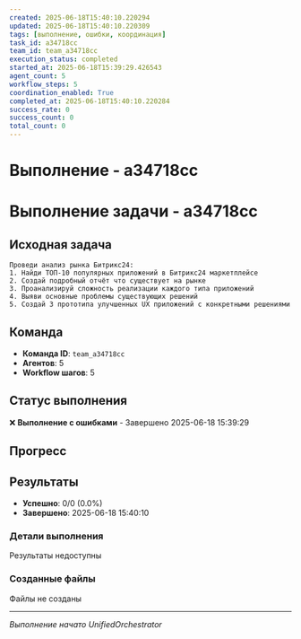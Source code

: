 ```yaml
---
created: 2025-06-18T15:40:10.220294
updated: 2025-06-18T15:40:10.220309
tags: [выполнение, ошибки, координация]
task_id: a34718cc
team_id: team_a34718cc
execution_status: completed
started_at: 2025-06-18T15:39:29.426543
agent_count: 5
workflow_steps: 5
coordination_enabled: True
completed_at: 2025-06-18T15:40:10.220284
success_rate: 0
success_count: 0
total_count: 0
---
```


# Выполнение - a34718cc

# Выполнение задачи - a34718cc

## Исходная задача

    Проведи анализ рынка Битрикс24:
    1. Найди ТОП-10 популярных приложений в Битрикс24 маркетплейсе
    2. Создай подробный отчёт что существует на рынке
    3. Проанализируй сложность реализации каждого типа приложений
    4. Выяви основные проблемы существующих решений
    5. Создай 3 прототипа улучшенных UX приложений с конкретными решениями
    

## Команда
- **Команда ID**: `team_a34718cc`
- **Агентов**: 5
- **Workflow шагов**: 5

## Статус выполнения

❌ **Выполнение с ошибками** - Завершено 2025-06-18 15:39:29

## Прогресс


## Результаты

- **Успешно**: 0/0 (0.0%)
- **Завершено**: 2025-06-18 15:40:10

### Детали выполнения

Результаты недоступны

### Созданные файлы

Файлы не созданы


---
*Выполнение начато UnifiedOrchestrator*
